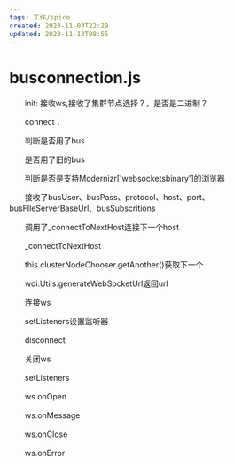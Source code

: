 ```yaml
---
tags: 工作/spice
created: 2023-11-03T22:29
updated: 2023-11-13T08:55
---
```

# busconnection.js

　　init: 接收ws,接收了集群节点选择？，是否是二进制？

　　connect：

　　判断是否用了bus

　　是否用了旧的bus

　　判断是否是支持Modernizr\['websocketsbinary'\]的浏览器

　　接收了busUser、busPass、protocol、host、port、busFIleServerBaseUrl、busSubscritions

　　调用了_connectToNextHost连接下一个host

　　\_connectToNextHost

　　this.clusterNodeChooser.getAnother()获取下一个

　　wdi.Utils.generateWebSocketUrl返回url

　　连接ws

　　setListeners设置监听器

　　disconnect

　　关闭ws

　　setListeners

　　ws.onOpen

　　ws.onMessage

　　ws.onClose

　　ws.onError
